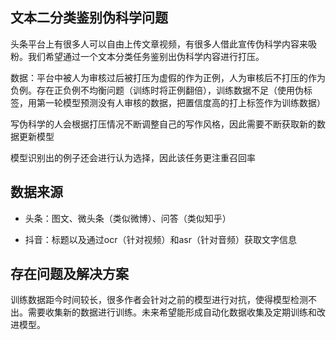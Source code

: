 ## 文本二分类鉴别伪科学问题

头条平台上有很多人可以自由上传文章视频，有很多人借此宣传伪科学内容来吸粉。我们希望通过一个文本分类任务鉴别出伪科学内容进行打压。

数据：平台中被人为审核过后被打压为虚假的作为正例，人为审核后不打压的作为负例。存在正负例不均衡问题（训练时将正例翻倍），训练数据不足（使用伪标签，用第一轮模型预测没有人审核的数据，把置信度高的打上标签作为训练数据）

写伪科学的人会根据打压情况不断调整自己的写作风格，因此需要不断获取新的数据更新模型

模型识别出的例子还会进行认为选择，因此该任务更注重召回率

## 数据来源

- 头条：图文、微头条（类似微博）、问答（类似知乎）

- 抖音：标题以及通过ocr（针对视频）和asr（针对音频）获取文字信息

## 存在问题及解决方案

训练数据距今时间较长，很多作者会针对之前的模型进行对抗，使得模型检测不出。需要收集新的数据进行训练。未来希望能形成自动化数据收集及定期训练和改进模型。